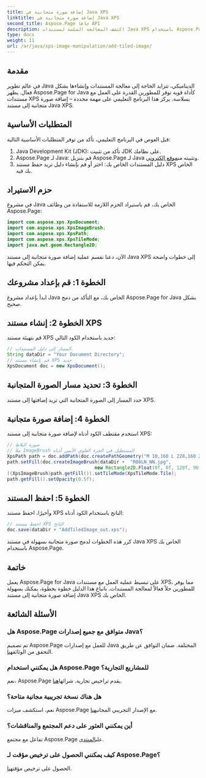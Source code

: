 ```yaml
---
title: إضافة صورة متجانبة في Java XPS
linktitle: إضافة صورة متجانبة في Java XPS
second_title: Aspose.Page جافا API
description: اكتشف المعالجة السلسة لمستندات Java XPS باستخدام Aspose.Page. تعرّف على كيفية إضافة صور متجانبة بسهولة باستخدام هذا الدليل المفصّل خطوة بخطوة.
type: docs
weight: 11
url: /ar/java/xps-image-manipulation/add-tiled-image/
---
```

## مقدمة
في عالم تطوير Java الديناميكي، تتزايد الحاجة إلى معالجة المستندات وإنشاءها بشكل فعال. يظهر Aspose.Page for Java كأداة قوية توفر للمطورين القدرة على العمل مع مستندات XPS بسلاسة. يركز هذا البرنامج التعليمي على مهمة محددة – إضافة صورة متجانبة إلى مستند Java XPS.
## المتطلبات الأساسية
قبل الغوص في البرنامج التعليمي، تأكد من توفر المتطلبات الأساسية التالية:
1. Java Development Kit (JDK): تأكد من تثبيت JDK على نظامك.
2.  Aspose.Page لـ Java: قم بتنزيل Aspose.Page لـ Java وتثبيته من[موقع إلكتروني](https://releases.aspose.com/page/java/).
3. دليل المستندات الخاص بك: اختر أو قم بإنشاء دليل تريد حفظ مستند XPS الخاص بك فيه.
## حزم الاستيراد
في مشروع Java الخاص بك، قم باستيراد الحزم اللازمة للاستفادة من وظائف Aspose.Page:
```java
import com.aspose.xps.XpsDocument;
import com.aspose.xps.XpsImageBrush;
import com.aspose.xps.XpsPath;
import com.aspose.xps.XpsTileMode;
import java.awt.geom.Rectangle2D;
```
الآن، دعنا نقسم عملية إضافة صورة متجانبة إلى مستند Java XPS إلى خطوات واضحة يمكن التحكم فيها.
## الخطوة 1: قم بإعداد مشروعك
ابدأ بإعداد مشروع Java الخاص بك، مع التأكد من دمج Aspose.Page for Java بشكل صحيح.
## الخطوة 2: إنشاء مستند XPS
قم بتهيئة مستند XPS جديد باستخدام الكود التالي:
```java
// المسار إلى دليل المستندات.
String dataDir = "Your Document Directory";
// قم بإنشاء مستند XPS جديد
XpsDocument doc = new XpsDocument();
```
## الخطوة 3: تحديد مسار الصورة المتجانبة
حدد المسار إلى الصورة المتجانبة التي تريد إضافتها إلى مستند XPS.
## الخطوة 4: إضافة صورة متجانبة
استخدم مقتطف الكود أدناه لإضافة صورة متجانبة إلى مستند XPS:
```java
// صورة البلاط
// ملأ ImageBrush المستطيل في الجزء العلوي الأيمن أدناه
XpsPath path = doc.addPath(doc.createPathGeometry("M 10,160 L 228,160 228,305 10,305"));
path.setFill(doc.createImageBrush(dataDir +  "R08LN_NN.jpg",
                                new Rectangle2D.Float(0f, 0f, 128f, 96f), new Rectangle2D.Float(0f, 0f, 64f, 48f)));
((XpsImageBrush)path.getFill()).setTileMode(XpsTileMode.Tile);
path.getFill().setOpacity(0.5f);
```
## الخطوة 5: احفظ المستند
وأخيرًا، احفظ مستند XPS الناتج باستخدام الكود أدناه:
```java
// احفظ مستند XPS الناتج
doc.save(dataDir + "AddTiledImage_out.xps"); 
```
كرر هذه الخطوات لدمج صورة متجانبة بسهولة في مستند Java XPS الخاص بك باستخدام Aspose.Page.
## خاتمة
يعمل Aspose.Page for Java على تبسيط عملية العمل مع مستندات XPS، مما يوفر للمطورين حلاً فعالاً لمعالجة المستندات. باتباع هذا الدليل خطوة بخطوة، يمكنك بسهولة إضافة صورة متجانبة إلى مستند Java XPS الخاص بك.

## الأسئلة الشائعة
### هل Aspose.Page متوافق مع جميع إصدارات Java؟
 تم تصميم Aspose.Page للعمل مع إصدارات Java المختلفة. ضمان التوافق عن طريق التحقق من الوثائق[هنا](https://reference.aspose.com/page/java/).
### هل يمكنني استخدام Aspose.Page للمشاريع التجارية؟
نعم، Aspose.Page يقدم تراخيص تجارية. شرائها[هنا](https://purchase.aspose.com/buy).
### هل هناك نسخة تجريبية مجانية متاحة؟
 نعم، استكشف ميزات Aspose.Page مع الإصدار التجريبي المجاني[هنا](https://releases.aspose.com/).
### أين يمكنني العثور على دعم المجتمع والمناقشات؟
 تفاعل مع مجتمع Aspose.Page على[المنتدى](https://forum.aspose.com/c/page/39).
### كيف يمكنني الحصول على ترخيص مؤقت لـ Aspose.Page؟
 الحصول على ترخيص مؤقت[هنا](https://purchase.aspose.com/temporary-license/).